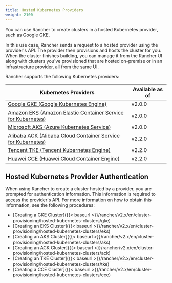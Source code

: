 ```yaml
---
title: Hosted Kubernetes Providers
weight: 2100
---
```


You can use Rancher to create clusters in a hosted Kubernetes provider, such as Google GKE.

In this use case, Rancher sends a request to a hosted provider using the provider's API. The provider then provisions and hosts the cluster for you. When the cluster finishes building, you can manage it from the Rancher UI along with clusters you've provisioned that are hosted on-premise or in an infrastructure provider, all from the same UI.

Rancher supports the following Kubernetes providers:

Kubernetes Providers | Available as of  |
 --- | --- |
[Google GKE (Google Kubernetes Engine)](https://cloud.google.com/kubernetes-engine/) | v2.0.0 |
[Amazon EKS (Amazon Elastic Container Service for Kubernetes)](https://aws.amazon.com/eks/) | v2.0.0 |
[Microsoft AKS (Azure Kubernetes Service)](https://azure.microsoft.com/en-us/services/kubernetes-service/) | v2.0.0 |
[Alibaba ACK (Alibaba Cloud Container Service for Kubernetes)](https://www.alibabacloud.com/product/kubernetes) | v2.2.0 |
[Tencent TKE (Tencent Kubernetes Engine)](https://intl.cloud.tencent.com/product/tke) | v2.2.0 |
[Huawei CCE (Huawei Cloud Container Engine)](https://www.huaweicloud.com/en-us/product/cce.html) | v2.2.0 |

## Hosted Kubernetes Provider Authentication

When using Rancher to create a cluster hosted by a provider, you are prompted for authentication information. This information is required to access the provider's API. For more information on how to obtain this information, see the following procedures:

- [Creating a GKE Cluster]({{< baseurl >}}/rancher/v2.x/en/cluster-provisioning/hosted-kubernetes-clusters/gke)
- [Creating an EKS Cluster]({{< baseurl >}}/rancher/v2.x/en/cluster-provisioning/hosted-kubernetes-clusters/eks)
- [Creating an AKS Cluster]({{< baseurl >}}/rancher/v2.x/en/cluster-provisioning/hosted-kubernetes-clusters/aks)
- [Creating an ACK Cluster]({{< baseurl >}}/rancher/v2.x/en/cluster-provisioning/hosted-kubernetes-clusters/ack)
- [Creating an TKE Cluster]({{< baseurl >}}/rancher/v2.x/en/cluster-provisioning/hosted-kubernetes-clusters/tke)
- [Creating a CCE Cluster]({{< baseurl >}}/rancher/v2.x/en/cluster-provisioning/hosted-kubernetes-clusters/cce)
